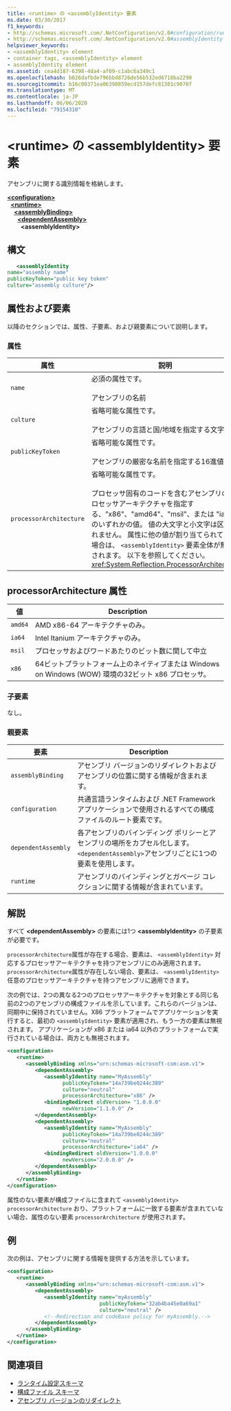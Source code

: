 ```yaml
---
title: <runtime> の <assemblyIdentity> 要素
ms.date: 03/30/2017
f1_keywords:
- http://schemas.microsoft.com/.NetConfiguration/v2.0#configuration/runtime/assemblyBinding/dependentAssembly/assemblyIdentity
- http://schemas.microsoft.com/.NetConfiguration/v2.0#assemblyIdentity
helpviewer_keywords:
- <assemblyIdentity> element
- container tags, <assemblyIdentity> element
- assemblyIdentity element
ms.assetid: cea4d187-6398-4da4-af09-c1abc6a349c1
ms.openlocfilehash: b026dafbde796bbd8726de56b532ed6710ba2290
ms.sourcegitcommit: b16c00371ea06398859ecd157defc81301c9070f
ms.translationtype: MT
ms.contentlocale: ja-JP
ms.lasthandoff: 06/06/2020
ms.locfileid: "79154310"
---
```

# <a name="assemblyidentity-element-for-runtime"></a>\<runtime> の \<assemblyIdentity> 要素
アセンブリに関する識別情報を格納します。  
  
[**\<configuration>**](../configuration-element.md)\
&nbsp;&nbsp;[**\<runtime>**](runtime-element.md)\
&nbsp;&nbsp;&nbsp;&nbsp;[**\<assemblyBinding>**](assemblybinding-element-for-runtime.md)\
&nbsp;&nbsp;&nbsp;&nbsp;&nbsp;&nbsp;[**\<dependentAssembly>**](dependentassembly-element.md)\
&nbsp;&nbsp;&nbsp;&nbsp;&nbsp;&nbsp;&nbsp;&nbsp;**\<assemblyIdentity>**  
  
## <a name="syntax"></a>構文  
  
```xml  
   <assemblyIdentity
name="assembly name"  
publicKeyToken="public key token"  
culture="assembly culture"/>  
```  
  
## <a name="attributes-and-elements"></a>属性および要素  
 以降のセクションでは、属性、子要素、および親要素について説明します。  
  
### <a name="attributes"></a>属性  
  
|属性|説明|  
|---------------|-----------------|  
|`name`|必須の属性です。<br /><br /> アセンブリの名前|  
|`culture`|省略可能な属性です。<br /><br /> アセンブリの言語と国/地域を指定する文字列。|  
|`publicKeyToken`|省略可能な属性です。<br /><br /> アセンブリの厳密な名前を指定する16進値。|  
|`processorArchitecture`|省略可能な属性です。<br /><br /> プロセッサ固有のコードを含むアセンブリのプロセッサアーキテクチャを指定する、"x86"、"amd64"、"msil"、または "ia64" のいずれかの値。 値の大文字と小文字は区別されません。 属性に他の値が割り当てられている場合は、 `<assemblyIdentity>` 要素全体が無視されます。 以下を参照してください。<xref:System.Reflection.ProcessorArchitecture>|  
  
## <a name="processorarchitecture-attribute"></a>processorArchitecture 属性  
  
|値|Description|  
|-----------|-----------------|  
|`amd64`|AMD x86-64 アーキテクチャのみ。|  
|`ia64`|Intel Itanium アーキテクチャのみ。|  
|`msil`|プロセッサおよびワードあたりのビット数に関して中立|  
|`x86`|64ビットプラットフォーム上のネイティブまたは Windows on Windows (WOW) 環境の32ビット x86 プロセッサ。|  
  
### <a name="child-elements"></a>子要素  
 なし。  
  
### <a name="parent-elements"></a>親要素  
  
|要素|Description|  
|-------------|-----------------|  
|`assemblyBinding`|アセンブリ バージョンのリダイレクトおよびアセンブリの位置に関する情報が含まれます。|  
|`configuration`|共通言語ランタイムおよび .NET Framework アプリケーションで使用されるすべての構成ファイルのルート要素です。|  
|`dependentAssembly`|各アセンブリのバインディング ポリシーとアセンブリの場所をカプセル化します。 `<dependentAssembly>`アセンブリごとに1つの要素を使用します。|  
|`runtime`|アセンブリのバインディングとガベージ コレクションに関する情報が含まれています。|  
  
## <a name="remarks"></a>解説  
 すべて **\<dependentAssembly>** の要素には1つ **\<assemblyIdentity>** の子要素が必要です。  
  
 `processorArchitecture`属性が存在する場合、要素は、 `<assemblyIdentity>` 対応するプロセッサアーキテクチャを持つアセンブリにのみ適用されます。 `processorArchitecture`属性が存在しない場合、要素は、 `<assemblyIdentity>` 任意のプロセッサアーキテクチャを持つアセンブリに適用できます。  
  
 次の例では、2つの異なる2つのプロセッサアーキテクチャを対象とする同じ名前の2つのアセンブリの構成ファイルを示しています。これらのバージョンは、同期中に保持されていません。X86 プラットフォームでアプリケーションを実行すると、最初の `<assemblyIdentity>` 要素が適用され、もう一方の要素は無視されます。 アプリケーションが x86 または ia64 以外のプラットフォームで実行されている場合は、両方とも無視されます。  
  
```xml  
<configuration>  
   <runtime>  
      <assemblyBinding xmlns="urn:schemas-microsoft-com:asm.v1">  
         <dependentAssembly>  
            <assemblyIdentity name="MyAssembly"  
                  publicKeyToken="14a739be0244c389"  
                  culture="neutral"  
                  processorArchitecture="x86" />  
            <bindingRedirect oldVersion= "1.0.0.0"
                  newVersion="1.1.0.0" />  
         </dependentAssembly>  
         <dependentAssembly>  
            <assemblyIdentity name="MyAssembly"  
                  publicKeyToken="14a739be0244c389"  
                  culture="neutral"
                  processorArchitecture="ia64" />  
            <bindingRedirect oldVersion="1.0.0.0"
                  newVersion="2.0.0.0" />  
         </dependentAssembly>  
      </assemblyBinding>  
   </runtime>  
</configuration>  
```  
  
 属性のない要素が構成ファイルに含まれて `<assemblyIdentity>` `processorArchitecture` おり、プラットフォームに一致する要素が含まれていない場合、属性のない要素 `processorArchitecture` が使用されます。  
  
## <a name="example"></a>例  
 次の例は、アセンブリに関する情報を提供する方法を示しています。  
  
```xml  
<configuration>  
   <runtime>  
      <assemblyBinding xmlns="urn:schemas-microsoft-com:asm.v1">  
         <dependentAssembly>  
            <assemblyIdentity name="myAssembly"  
                              publicKeyToken="32ab4ba45e0a69a1"  
                              culture="neutral" />  
            <!--Redirection and codeBase policy for myAssembly.-->  
         </dependentAssembly>  
      </assemblyBinding>  
   </runtime>  
</configuration>  
```  
  
## <a name="see-also"></a>関連項目

- [ランタイム設定スキーマ](index.md)
- [構成ファイル スキーマ](../index.md)
- [アセンブリ バージョンのリダイレクト](../../redirect-assembly-versions.md)
